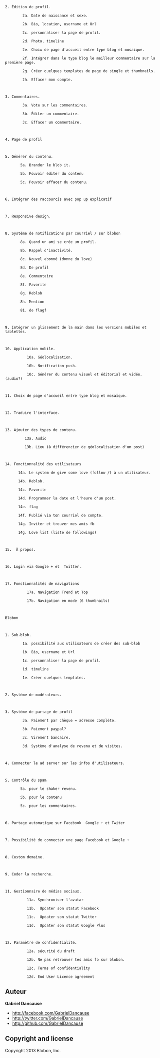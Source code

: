     2. Édition de profil.
    
            2a. Date de naissance et sexe. 
    
            2b. Bio, location, username et Url
    
            2c. personnaliser la page de profil.
    
            2d. Photo, timeline
    
            2e. Choix de page d'accueil entre type blog et mosaïque.
    
            2f. Intégrer dans le type blog le meilleur commentaire sur la première page.
    
            2g. Créer quelques templates de page de single et thumbnails.
    
            2h. Effacer mon compte.
    
    
    
    3. Commentaires.
    
            3a. Vote sur les commentaires.
    
            3b. Éditer un commentaire.
    
            3c. Effacer un commentaire.
    
    
    
    4. Page de profil
    
     
    
    5. Générer du contenu.
    
           5a. Brander le blob it.
    
           5b. Pouvoir éditer du contenu
    
           5c. Pouvoir effacer du contenu.
    
       
    
    6. Intégrer des raccourcis avec pop up explicatif
    
    
    
    7. Responsive design.
    
    
    
    8. Système de notifications par courriel / sur blobon
    
           8a. Quand un ami se crée un profil.
    
           8b. Rappel d'inactivité.
    
           8c. Nouvel abonné (donne du love)
    
           8d. De profil
    
           8e. Commentaire
    
           8f. Favorite
    
           8g. Reblob
    
           8h. Mention
    
           81. de flagf
    
    
    
    9. Intégrer un glissement de la main dans les versions mobiles et tablettes.
    
    
    
    10. Application mobile.
    
              10a. Géolocalisation.
    
              10b. Notification push.
    
              10c. Générer du contenu visuel et éditorial et vidéo. (audio?)
    
    
    
    11. Choix de page d'accueil entre type blog et mosaïque.
    
    
    
    12. Traduire l'interface.
    
    
    
    13. Ajouter des types de contenu.
    
             13a. Audio
    
             13b. Lieu (à différencier de géolocalisation d'un post)
    
    
    
    14. Fonctionnalité des utilisateurs
    
          14a. Le system de give some love (follow /) à un utilisateur.
    
          14b. Reblob.
    
          14c. Favorite 
    
          14d. Programmer la date et l'heure d'un post.
    
          14e. flag
    
          14f. Publié via ton courriel de compte.
    
          14g. Inviter et trouver mes amis fb
    
          14g. Love list (liste de followings)
    
    
    
    15.  À propos.
    
    
    
    16. Login via Google + et  Twitter.
    
    
    
    17. Fonctionnalités de navigations
    
              17a. Navigation Trend et Top
    
              17b. Navigation en mode (6 thumbnails)
    
    
    
    Blobon
    
    
    
    1. Sub-blob.
    
            1a. possibilité aux utilisateurs de créer des sub-blob
    
            1b. Bio, username et Url
    
            1c. personnaliser la page de profil.
    
            1d. timeline
    
            1e. Créer quelques templates.
    
    
    
    2. Système de modérateurs.
    
    
    
    3. Système de partage de profil
    
            3a. Paiement par chèque = adresse complète.
    
            3b. Paiement paypal?
    
            3c. Virement bancaire. 
    
            3d. Système d'analyse de revenu et de visites.
    
    
    
    4. Connecter le ad server sur les infos d'utilisateurs.
    
    
    
    5. Contrôle du spam
    
           5a. pour le shaker revenu.
    
           5b. pour le contenu
    
           5c. pour les commentaires.
    
    
    
    6. Partage automatique sur Facebook  Google + et Twiter
    
    
    
    7. Possibilité de connecter une page Facebook et Google +
    
    
    
    8. Custom domaine.
    
    
    
    9. Coder la recherche.
    
    
    
    11. Gestionnaire de médias sociaux.
    
              11a. Synchroniser l'avatar
    
              11b.  Updater son statut Facebook
    
              11c.  Updater son statut Twitter
    
              11d.  Updater son statut Google Plus
    
    
    
    12. Paramètre de confidentialité.
    
              12a. sécurité du draft
    
              12b. Ne pas retrouver tes amis fb sur blobon.
    
              12c. Terms of confidentiality
    
              12d. End User Licence agreement


Auteur
-------

**Gabriel Dancause**

+ http://facebook.com/GabrielDancause
+ http://twitter.com/GabrielDancause
+ http://github.com/GabrielDancause


Copyright and license
---------------------

Copyright 2013 Blobon, Inc.


